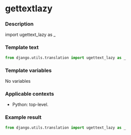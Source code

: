 # gettextlazy

### Description
import ugettext_lazy as _

### Template text
```python
from django.utils.translation import ugettext_lazy as _
```

### Template variables
No variables

### Applicable contexts
- Python: top-level.

### Example result
```python
from django.utils.translation import ugettext_lazy as _
```
